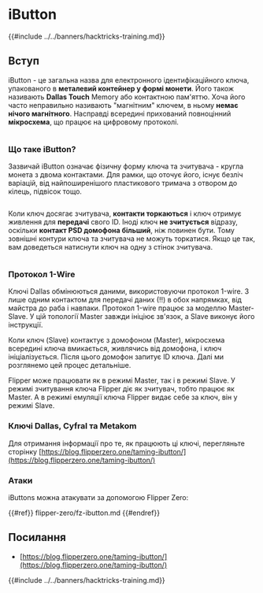 # iButton

{{#include ../../banners/hacktricks-training.md}}

## Вступ

iButton - це загальна назва для електронного ідентифікаційного ключа, упакованого в **металевий контейнер у формі монети**. Його також називають **Dallas Touch** Memory або контактною пам'яттю. Хоча його часто неправильно називають "магнітним" ключем, в ньому **немає нічого магнітного**. Насправді всередині прихований повноцінний **мікросхема**, що працює на цифровому протоколі.

<figure><img src="../../images/image (915).png" alt=""><figcaption></figcaption></figure>

### Що таке iButton? <a href="#what-is-ibutton" id="what-is-ibutton"></a>

Зазвичай iButton означає фізичну форму ключа та зчитувача - кругла монета з двома контактами. Для рамки, що оточує його, існує безліч варіацій, від найпоширенішого пластикового тримача з отвором до кілець, підвісок тощо.

<figure><img src="../../images/image (1078).png" alt=""><figcaption></figcaption></figure>

Коли ключ досягає зчитувача, **контакти торкаються** і ключ отримує живлення для **передачі** свого ID. Іноді ключ **не зчитується** відразу, оскільки **контакт PSD домофона більший**, ніж повинен бути. Тому зовнішні контури ключа та зчитувача не можуть торкатися. Якщо це так, вам доведеться натиснути ключ на одну з стінок зчитувача.

<figure><img src="../../images/image (290).png" alt=""><figcaption></figcaption></figure>

### **Протокол 1-Wire** <a href="#id-1-wire-protocol" id="id-1-wire-protocol"></a>

Ключі Dallas обмінюються даними, використовуючи протокол 1-wire. З лише одним контактом для передачі даних (!!) в обох напрямках, від майстра до раба і навпаки. Протокол 1-wire працює за моделлю Master-Slave. У цій топології Master завжди ініціює зв'язок, а Slave виконує його інструкції.

Коли ключ (Slave) контактує з домофоном (Master), мікросхема всередині ключа вмикається, живлячись від домофона, і ключ ініціалізується. Після цього домофон запитує ID ключа. Далі ми розглянемо цей процес детальніше.

Flipper може працювати як в режимі Master, так і в режимі Slave. У режимі зчитування ключа Flipper діє як зчитувач, тобто працює як Master. А в режимі емуляції ключа Flipper видає себе за ключ, він у режимі Slave.

### Ключі Dallas, Cyfral та Metakom

Для отримання інформації про те, як працюють ці ключі, перегляньте сторінку [https://blog.flipperzero.one/taming-ibutton/](https://blog.flipperzero.one/taming-ibutton/)

### Атаки

iButtons можна атакувати за допомогою Flipper Zero:

{{#ref}}
flipper-zero/fz-ibutton.md
{{#endref}}

## Посилання

- [https://blog.flipperzero.one/taming-ibutton/](https://blog.flipperzero.one/taming-ibutton/)

{{#include ../../banners/hacktricks-training.md}}
